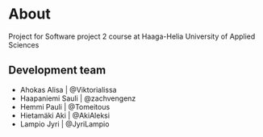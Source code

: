 # About
Project for Software project 2 course at Haaga-Helia University of Applied Sciences

## Development team
- Ahokas Alisa | @Viktorialissa
- Haapaniemi Sauli | @zachvengenz
- Hemmi Pauli | @Tomeitous
- Hietamäki Aki | @AkiAleksi
- Lampio Jyri | @JyriLampio
